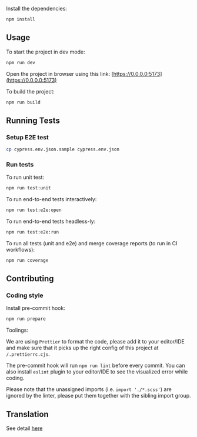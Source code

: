 Install the dependencies:

```bash
npm install
```

## Usage

To start the project in dev mode:

```bash
npm run dev
```

Open the project in browser using this link:
[https://0.0.0.0:5173](https://0.0.0.0:5173)

To build the project:

```bash
npm run build
```

## Running Tests

### Setup E2E test

```bash
cp cypress.env.json.sample cypress.env.json
```

### Run tests

To run unit test:

```bash
npm run test:unit
```

To run end-to-end tests interactively:

```bash
npm run test:e2e:open
```

To run end-to-end tests headless-ly:

```bash
npm run test:e2e:run
```

To run all tests (unit and e2e) and merge coverage reports (to run in CI
workflows):

```bash
npm run coverage
```

## Contributing

### Coding style

Install pre-commit hook:

```bash
npm run prepare
```

Toolings:

We are using `Prettier` to format the code, please add it to your editor/IDE and
make sure that it picks up the right config of this project
at `/.prettierrc.cjs`.

The pre-commit hook will run `npm run lint` before every commit. You can also
install `eslint` plugin to your editor/IDE to see the visualized error while
coding.

Please note that the unassigned imports (i.e. `import './*.scss'`) are ignored
by the linter, please put them together with the sibling import group.

## Translation

See detail [here](./i18n-script/README.md)
